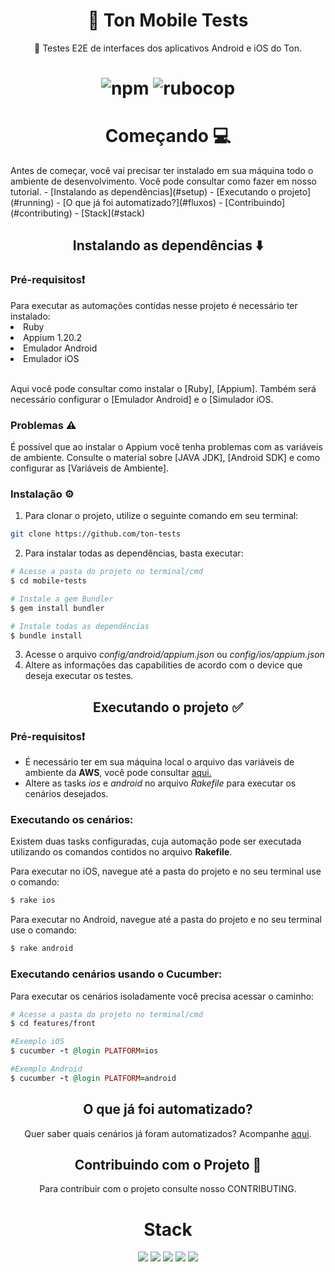 <h1 align="center">
📲 Ton Mobile Tests
</h1>
<p  align="center">🚀 Testes E2E de interfaces dos aplicativos Android e iOS do Ton.</p>
<h1  align="center">
<img  alt="npm"  src="https://img.shields.io/npm/v/appium?label=appium&logo=appium&style=flat-square">
<img alt="rubocop" src="https://img.shields.io/badge/code_style-rubocop-brightgreen.svg?style=flat-square">


 <h1 align="center">Começando 💻</h1>
Antes de começar, você vai precisar ter instalado em sua máquina todo o ambiente de desenvolvimento. Você pode consultar    como fazer em nosso tutorial.
- [Instalando as dependências](#setup)
- [Executando o projeto](#running)
- [O que já foi automatizado?](#fluxos)
- [Contribuindo](#contributing)
- [Stack](#stack)

<h2 align="center" name="setup">Instalando as dependências ⬇️</h2>
<h3>Pré-requisitos❗</h3>
Para executar as automações contidas nesse projeto é necessário ter instalado:
<li>Ruby</li>
<li>Appium 1.20.2</li>
<li>Emulador Android</li>
<li>Emulador iOS</li><br>

 Aqui você pode consultar como instalar o [Ruby], [Appium].
 Também será necessário configurar o [Emulador Android] e o [Simulador iOS.

<h3>Problemas ⚠️</h3>

É possível que ao instalar o Appium você tenha problemas com as variáveis de ambiente. Consulte o material sobre [JAVA JDK], [Android SDK] e como configurar as [Variáveis de Ambiente].

<h3>Instalação ⚙️</h3>

1. Para clonar o projeto, utilize o seguinte comando em seu terminal:
```bash
git clone https://github.com/ton-tests
```
2. Para instalar todas as dependências, basta executar:
```ruby
# Acesse a pasta do projeto no terminal/cmd
$ cd mobile-tests

# Instale a gem Bundler
$ gem install bundler

# Instale todas as dependências
$ bundle install
```
3. Acesse o arquivo *config/android/appium.json* ou *config/ios/appium.json*
4. Altere as informações das capabilities de acordo com o device que deseja executar os testes.

<h2 align="center" name="running">Executando o projeto ✅</h2>
<h3>Pré-requisitos❗</h3>

- É necessário ter em sua máquina local o arquivo das variáveis de ambiente da <b>AWS</b>, você pode consultar [aqui.](blank)
- Altere as tasks *ios* e *android* no arquivo *Rakefile* para executar os cenários desejados.

<h3>Executando os cenários:</h3>
Existem duas tasks configuradas, cuja automação pode ser executada utilizando os comandos contidos no arquivo <b>Rakefile</b>.

Para executar no iOS, navegue até a pasta do projeto e no seu terminal use o comando:
```ruby
$ rake ios
```

Para executar no Android, navegue até a pasta do projeto e no seu terminal use o comando:
```ruby
$ rake android
```
<h3>Executando cenários usando o Cucumber:</h3>

Para executar os cenários isoladamente você precisa acessar o caminho:
```ruby
# Acesse a pasta do projeto no terminal/cmd
$ cd features/front

#Exemplo iOS
$ cucumber -t @login PLATFORM=ios

#Exemplo Android
$ cucumber -t @login PLATFORM=android
```

<h2 align="center" name="fluxos">O que já foi automatizado?</h2>
<p align="center">Quer saber quais cenários já foram automatizados? Acompanhe <a href="">aqui</a>.</p>


<h2 align="center" name="contributing">Contribuindo com o Projeto 🔄</h2>
<p align="center">Para contribuir com o projeto consulte nosso CONTRIBUTING</a>.</p>

<h1  align="center" name="stack">
Stack
</h1>
<p  align="center">
<img  src="https://img.shields.io/badge/ruby-CB0202?style=for-the-badge&logo=ruby"/>
<img  src="https://img.shields.io/badge/selenium-000000?style=for-the-badge&logo=selenium"/>
<img  src="https://img.shields.io/badge/cucumber-000000?style=for-the-badge&logo=cucumber"/>
<img  src="https://img.shields.io/badge/Browserstack-FF9900?style=for-the-badge&logo=browserstack"/>
<img  src="https://img.shields.io/badge/Amazon s3-232F3E?style=for-the-badge&logo=amazon-s3"/>
</p>
